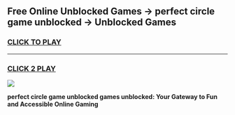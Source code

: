 
## Free Online Unblocked Games → perfect circle game unblocked → Unblocked Games
<h3>
<a href="https://premium.freeplayer.one?title=perfect_circle_game_unblocked&ref=21F">CLICK TO PLAY</a></h3>
<hr>

<h3>
<a href="https://premium.freeplayer.one?title=perfect_circle_game_unblocked&ref=21F">CLICK 2 PLAY</a>
  
</h3>

<a href="https://premium.freeplayer.one?title=perfect_circle_game_unblocked&ref=21F/"><img src="https://clearcache.store/games.png"></a>


**perfect circle game unblocked games unblocked: Your Gateway to Fun and Accessible Online Gaming**
